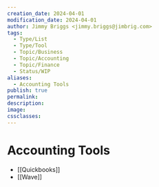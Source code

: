 ```yaml
---
creation_date: 2024-04-01
modification_date: 2024-04-01
author: Jimmy Briggs <jimmy.briggs@jimbrig.com>
tags:
  - Type/List
  - Type/Tool
  - Topic/Business
  - Topic/Accounting
  - Topic/Finance
  - Status/WIP
aliases:
  - Accounting Tools
publish: true
permalink:
description:
image:
cssclasses:
---
```


# Accounting Tools

- [[Quickbooks]]
- [[Wave]]
